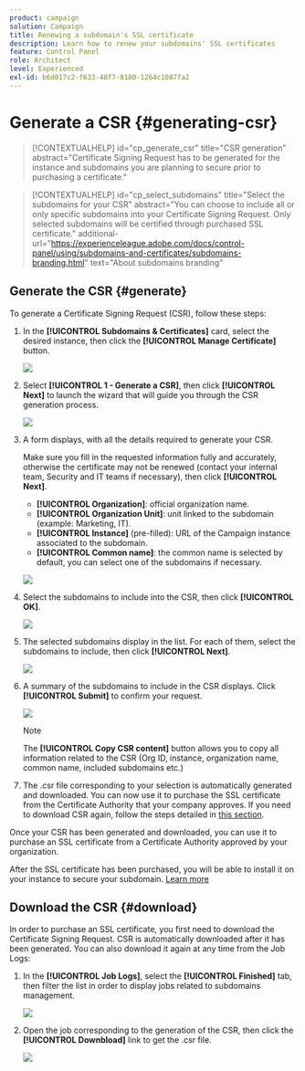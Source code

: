 ```yaml
---
product: campaign
solution: Campaign
title: Renewing a subdomain's SSL certificate
description: Learn how to renew your subdomains' SSL certificates
feature: Control Panel
role: Architect
level: Experienced
exl-id: b6d017c2-f633-48f7-8180-1264c1087fa2
---
```

# Generate a CSR {#generating-csr}

>[!CONTEXTUALHELP]
>id="cp_generate_csr"
>title="CSR generation"
>abstract="Certificate Signing Request has to be generated for the instance and subdomains you are planning to secure prior to purchasing a certificate."

>[!CONTEXTUALHELP]
>id="cp_select_subdomains"
>title="Select the subdomains for your CSR"
>abstract="You can choose to include all or only specific subdomains into your Certificate Signing Request. Only selected subdomains will be certified through purchased SSL certificate."
>additional-url="https://experienceleague.adobe.com/docs/control-panel/using/subdomains-and-certificates/subdomains-branding.html" text="About subdomains branding"

## Generate the CSR {#generate}

To generate a Certificate Signing Request (CSR), follow these steps:

1. In the **[!UICONTROL Subdomains & Certificates]** card, select the desired instance, then click the **[!UICONTROL Manage Certificate]** button.

    ![](assets/renewal1.png)

1. Select **[!UICONTROL 1 - Generate a CSR]**, then click **[!UICONTROL Next]** to launch the wizard that will guide you through the CSR generation process.

    ![](assets/renewal2.png)

1. A form displays, with all the details required to generate your CSR.

    Make sure you fill in the requested information fully and accurately, otherwise the certificate may not be renewed (contact your internal team, Security and IT teams if necessary), then click **[!UICONTROL Next]**.

    * **[!UICONTROL Organization]**: official organization name.
    * **[!UICONTROL Organization Unit]**: unit linked to the subdomain (example: Marketing, IT).
    * **[!UICONTROL Instance]** (pre-filled): URL of the Campaign instance associated to the subdomain.
    * **[!UICONTROL Common name]**: the common name is selected by default, you can select one of the subdomains if necessary.

    ![](assets/renewal3.png)

1. Select the subdomains to include into the CSR, then click **[!UICONTROL OK]**.

    ![](assets/renewal4.png)

1. The selected subdomains display in the list. For each of them, select the subdomains to include, then click **[!UICONTROL Next]**.

    ![](assets/renewal5.png)

1. A summary of the subdomains to include in the CSR displays. Click **[!UICONTROL Submit]** to confirm your request.

    ![](assets/renewal6.png)

    >[!NOTE]
    >
    >The **[!UICONTROL Copy CSR content]** button allows you to copy all information related to the CSR (Org ID, instance, organization name, common name, included subdomains etc.)

1. The .csr file corresponding to your selection is automatically generated and downloaded. You can now use it to purchase the SSL certificate from the Certificate Authority that your company approves. If you need to download CSR again, follow the steps detailed in [this section](#download).

Once your CSR has been generated and downloaded, you can use it to purchase an SSL certificate from a Certificate Authority approved by your organization.

After the SSL certificate has been purchased, you will be able to install it on your instance to secure your subdomain. [Learn more](install-ssl-certificate.md)

## Download the CSR {#download}

In order to purchase an SSL certificate, you first need to download the Certificate Signing Request. CSR is automatically downloaded after it has been generated. You can also download it again at any time from the Job Logs:

1. In the **[!UICONTROL Job Logs]**, select the **[!UICONTROL Finished]** tab, then filter the list in order to display jobs related to subdomains management.

    ![](assets/renewal-download.png)

1. Open the job corresponding to the generation of the CSR, then click the **[!UICONTROL Downbload]** link to get the .csr file.

    ![](assets/renewal-download-button.png)
